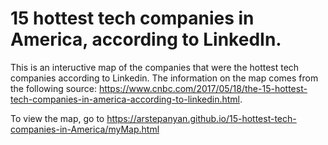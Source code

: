 # 15 hottest tech companies in America, according to LinkedIn.

This is an inteructive map of the companies that were the hottest tech companies according to Linkedin. The information on the map comes from the following source: https://www.cnbc.com/2017/05/18/the-15-hottest-tech-companies-in-america-according-to-linkedin.html.  

To view the map, go to https://arstepanyan.github.io/15-hottest-tech-companies-in-America/myMap.html
